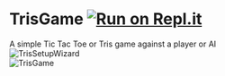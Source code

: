 # TrisGame [![Run on Repl.it](https://repl.it/badge/github/OrangoMango/TrisGame)](https://repl.it/github/OrangoMango/TrisGame)
A simple Tic Tac Toe or Tris game against a player or AI<br>
![TrisSetupWizard](https://user-images.githubusercontent.com/61402409/77247703-e5a2b900-6c33-11ea-8d4e-769b8e5f5bbb.png)<br>
![TrisGame](https://user-images.githubusercontent.com/61402409/77467335-1b01ff00-6e0c-11ea-989c-a87c38230e54.png)
